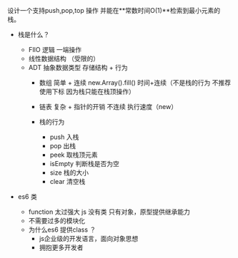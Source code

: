 设计一个支持push,pop,top 操作 并能在**常数时间O(1)**检索到最小元素的栈。

- 栈是什么？
  - FIlO 逻辑 一端操作
  - 线性数据结构 （受限的）
  - ADT 抽象数据类型
    存储结构 + 行为
    - 数组 简单 + 连续 new.Array().fill() 时间+连续（不是栈的行为 不推荐使用下标 因为栈只能在栈顶操作）
    - 链表 复杂 + 指针的开销 不连续 执行速度（new）

    - 栈的行为
      - push 入栈
      - pop 出栈
      - peek 取栈顶元素
      - isEmpty 判断栈是否为空
      - size 栈的大小
      - clear 清空栈

- es6 类
  - function 太过强大 
    js 没有类 只有对象，原型提供继承能力
  - 不需要过多的模块化 
  - 为什么es6 提供class ？
    - js企业级的开发语言，面向对象思想 
    - 拥抱更多开发者
